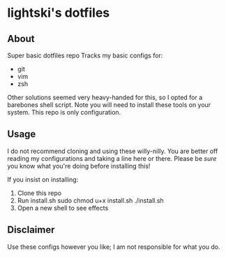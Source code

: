# lightski's dotfiles
## About
Super basic dotfiles repo
Tracks my basic configs for:
- git
- vim
- zsh

Other solutions seemed very heavy-handed for this, so I opted for a barebones shell script.
Note you will need to install these tools on your system. This repo is only configuration.

## Usage
I do not recommend cloning and using these willy-nilly. 
You are better off reading my configurations and taking a line here or there.
Please be *sure* you know what you're doing before installing this!

If you insist on installing:
1. Clone this repo
2. Run install.sh
	sudo chmod u+x install.sh
	./install.sh
3. Open a new shell to see effects

## Disclaimer
Use these configs however you like; I am not responsible for what you do.

